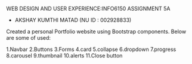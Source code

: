 WEB DESIGN AND USER EXPERIENCE:INFO6150
ASSIGNMENT 5A

- AKSHAY KUMTHI MATAD (NU ID : 002928833)

Created a personal Portfolio website using Bootstrap components. Below are some of used:

1.Navbar
2.Buttons
3.Forms
4.card
5.collapse
6.dropdown
7.progress
8.carousel
9.thumbnail
10.alerts
11.Close button
